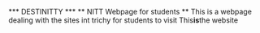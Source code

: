 *** DESTINITTY *** 
** NITT Webpage for students **
This is a webpage dealing with the sites int trichy for students to visit
This**is**the website

